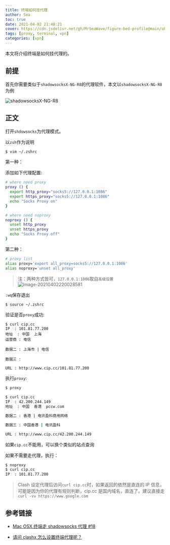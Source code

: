```yaml
---
title: 终端如何挂代理
author: Sea
toc: true
date: 2021-04-02 21:48:21
cover: https://cdn.jsdelivr.net/gh/MrSeaWave/figure-bed-profile@main/uPic/2021/ENW7rf_liang-mark-rebort2222.jpg
tags: [proxy, terminal, vpn]
categories: [vpn]
---
```


本文将介绍终端是如何挂代理的。

<!--more-->

## 前提

首先你需要类似于`shadowsocksX-NG-R8`的代理软件，本文以`shadowsocksX-NG-R8`为例

![shadowsocksX-NG-R8](https://cdn.jsdelivr.net/gh/MrSeaWave/figure-bed-profile@main/uPic/2021/9rb9fj_image-20210402215036375.png)

## 正文

打开`shdowsocks`为代理模式。

以`zsh`作为说明

```bash .zshrc
$ vim ~/.zshrc
```

第一种：

添加如下代理配置:

```bash edit
# where need proxy
proxy () {
  export http_proxy="socks5://127.0.0.1:1086"
  export https_proxy="socks5://127.0.0.1:1086"
  echo "Socks Proxy on"
}

# where need noproxy
noproxy () {
  unset http_proxy
  unset https_proxy
  echo "Socks Proxy off"
}
```

第二种：

```bash edit
# proxy list
alias proxy='export all_proxy=socks5://127.0.0.1:1086'
alias noproxy='unset all_proxy'
```

> 注：两种方式皆可，`127.0.0.1:1086`取自`高级设置`![image-20210402220028581](https://cdn.jsdelivr.net/gh/MrSeaWave/figure-bed-profile@main/uPic/2021/UJcpYu_image-20210402220028581.png)

`:wq`保存退出

```bash .zshrc
$ source ~/.zshrc
```

验证是否`proxy`成功:

```
$ curl cip.cc
IP	: 101.81.77.200
地址	: 中国  上海
运营商	: 电信

数据二	: 上海市 | 电信

数据三	:

URL	: http://www.cip.cc/101.81.77.200
```

执行`proxy`:

```bash
$ proxy
```

```bash
$ curl cip.cc
IP	: 42.200.244.149
地址	: 中国  香港  pccw.com

数据二	: 香港 | 电讯盈科商用网络

数据三	: 中国香港 | 电讯盈科

URL	: http://www.cip.cc/42.200.244.149
```

如果`cip.cc`不能用，可以换个类似的站点查询

如果不需要走代理，执行：

```bash
$ noproxy
$ curl cip.cc
IP	: 101.81.77.200
```

> Clash 设定代理后访问`curl cip.cc`时，如果返回的依然是直连的 IP 信息，可能是因为你的代理有规则判断，cip.cc 是国内域名，直连了。建议直接走`curl -vv https://www.google.com`

## 参考链接

- [Mac OSX 终端走 shadowsocks 代理 #18 ](https://github.com/mrdulin/blog/issues/18)

- [请问 clashx 怎么设置终端代理呢？](https://github.com/Dreamacro/clash/issues/592)
